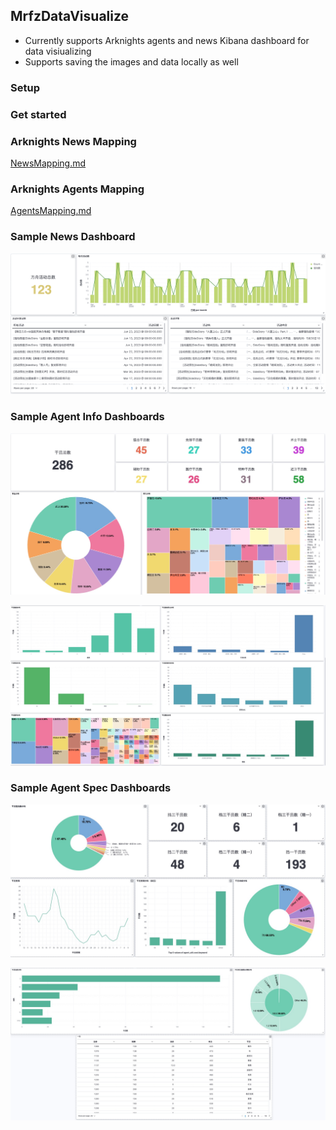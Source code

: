 ## MrfzDataVisualize

- Currently supports Arknights agents and news Kibana dashboard for data visiualizing
- Supports saving the images and data locally as well

### Setup

### Get started

### Arknights News Mapping

[NewsMapping.md](https://github.com/TyroneHe-0926/MrfzDataVisualize/blob/main/crawler/news/README.md)

### Arknights Agents Mapping

[AgentsMapping.md](https://github.com/TyroneHe-0926/MrfzDataVisualize/blob/main/crawler/agents/README.md)

### Sample News Dashboard

![Dashboard Screenshot](https://github.com/TyroneHe-0926/MrfzDataVisualize/blob/main/assets/news-dashboard.png?raw=true)

### Sample Agent Info Dashboards

![Dashboard Screenshot](https://github.com/TyroneHe-0926/MrfzDataVisualize/blob/main/assets/agents-info-dashboard-1.jpeg?raw=true)

![Dashboard Screenshot](https://github.com/TyroneHe-0926/MrfzDataVisualize/blob/main/assets/agents-info-dashboard-2.jpeg?raw=true)

### Sample Agent Spec Dashboards

![Dashboard Screenshot](https://github.com/TyroneHe-0926/MrfzDataVisualize/blob/main/assets/agents-spec-dashboard-1.jpeg?raw=true)

![Dashboard Screenshot](https://github.com/TyroneHe-0926/MrfzDataVisualize/blob/main/assets/agents-spec-dashboard-2.jpeg?raw=true)
